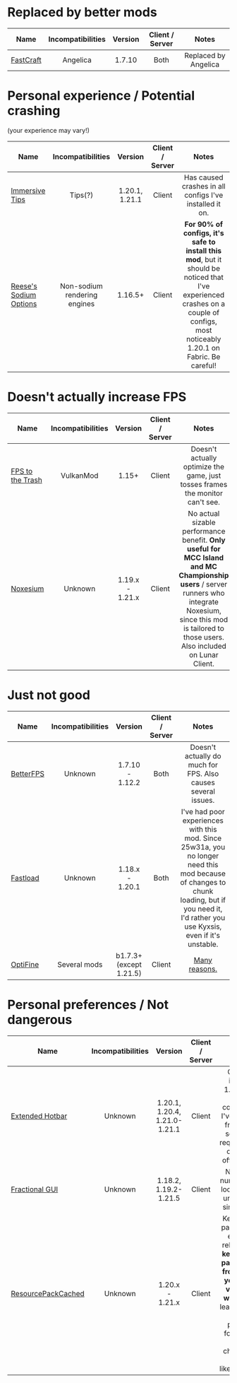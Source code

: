 # Replaced by better mods
| Name | Incompatibilities | Version | Client / Server | Notes |
| --- | :---: | :---: | :---: | :---: |
| [FastCraft](https://www.curseforge.com/minecraft/mc-mods/fastcraft) | Angelica | 1.7.10 | Both | Replaced by Angelica |

# Personal experience / Potential crashing
(your experience may vary!)  

| Name | Incompatibilities | Version | Client / Server | Notes |
| --- | :---: | :---: | :---: | :---: |
| [Immersive Tips](modrinth.com/mod/immersive-tips) | Tips(?) | 1.20.1, 1.21.1 | Client | Has caused crashes in all configs I've installed it on. |
| [Reese's Sodium Options](https://modrinth.com/mod/reeses-sodium-options) | Non-sodium rendering engines | 1.16.5+ | Client | **For 90% of configs, it's safe to install this mod**, but it should be noticed that I've experienced crashes on a couple of configs, most noticeably 1.20.1 on Fabric. Be careful! |

# Doesn't actually increase FPS
| Name | Incompatibilities | Version | Client / Server | Notes |
| --- | :---: | :---: | :---: | :---: |
| [FPS to the Trash](https://modrinth.com/mod/fps-to-the-trash) | VulkanMod | 1.15+ | Client | Doesn't actually optimize the game, just tosses frames the monitor can't see. |
| [Noxesium](https://modrinth.com/mod/noxesium) | Unknown | 1.19.x - 1.21.x | Client | No actual sizable performance benefit. **Only useful for MCC Island and MC Championship users** / server runners who integrate Noxesium, since this mod is tailored to those users. Also included on Lunar Client. |

# Just not good
| Name | Incompatibilities | Version | Client / Server | Notes |
| --- | :---: | :---: | :---: | :---: |
| [BetterFPS](https://legacy.curseforge.com/minecraft/mc-mods/betterfps) | Unknown | 1.7.10 - 1.12.2 | Both | Doesn't actually do much for FPS. Also causes several issues. |
| [Fastload](https://modrinth.com/mod/fastload) | Unknown | 1.18.x - 1.20.1 | Both | I've had poor experiences with this mod. Since 25w31a, you no longer need this mod because of changes to chunk loading, but if you need it, I'd rather you use Kyxsis, even if it's unstable. |
| [OptiFine](https://optifine.net) | Several mods | b1.7.3+ (except 1.21.5) | Client | [Many reasons.](./optifine.md) |

# Personal preferences / Not dangerous
| Name | Incompatibilities | Version | Client / Server | Notes |
| --- | :---: | :---: | :---: | :---: |
| [Extended Hotbar](https://modrinth.com/mod/extended-hotbar) | Unknown | 1.20.1, 1.20.4, 1.21.0-1.21.1 | Client | Causes UI issues on 1.20.1 (on a specific configuration I've used on a friends only server) and requires you to click on an offset. **Avoid.** |
| [Fractional GUI](https://modrinth.com/mod/fractionalgui) | Unknown | 1.18.2, 1.19.2-1.21.5 | Client | Non-whole number scales look bad. Also unsupported since 1.21.6. |
| [ResourcePackCached](https://modrinth.com/mod/resourcepackcached) |  Unknown | 1.20.x - 1.21.x | Client | Keeps server packs loaded, even after reboots. **Also keeps server packs loaded from servers you haven't visited in a while**, which leads to server resource packs you forgot about making changes you don't like/remember. |